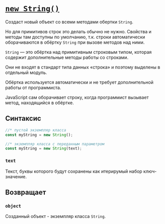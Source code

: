 # [`new String()`](../index.md)

Создаст новый объект со всеми методами обертки `String`.

Но для примитивов строк это делать обычно не нужно. Свойства и методы там доступны по умолчанию, т.к. строки автоматически оборачиваются в обёртку `String` при вызове методов над ними.

`String` — это обёртка над примитивным строковым типом, которая содержит дополнительные методы работы со строками.

Они не входят в стандарт типа данных «строка» и поэтому выделены в отдельный модуль.

Обёртка используется автоматически и не требует дополнительной работы от программиста.

JavaScript сам оборачивает строку, когда программист вызывает метод, находящийся в обёртке.

## Синтаксис

```js
//* пустой экземпляр класса
const myString = new String();

//* экземпляр класса с переданным параметром
const myString = new String(text);
```

### `text`

Текст, буквы которого будут сохранены как итерирумый набор ключ-значение.

## Возвращает

### `object`

Созданный объект - экземпляр класса `String`.
